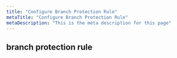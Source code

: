 ```yaml
---
title: "Configure Branch Protection Rule"
metaTitle: "Configure Branch Protection Rule"
metaDescription: "This is the meta description for this page"
---
```


## branch protection rule
